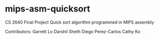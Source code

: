 # mips-asm-quicksort
CS 2640 Final Project
Quick sort algorithm programmed in MIPS assembly

Contributors:
Garrett Lo
Darshil Sheth
Diego Perez-Carlos
Cathy Ko
